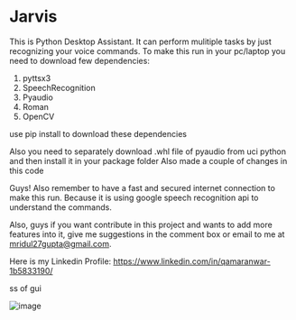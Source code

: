 # Jarvis
This is Python Desktop Assistant. It can perform mulitiple tasks by just recognizing your voice commands.
To make this run in your pc/laptop you need to download few dependencies:
  1. pyttsx3
  2. SpeechRecognition
  3. Pyaudio
  4. Roman
  5. OpenCV 
  
  use pip install to download these dependencies
  
  Also you need to separately download .whl file of pyaudio from uci python and then install it in your package folder
Also made a couple of changes in this code

Guys! Also remember to have a fast and secured internet connection to make this run. Because it is using google speech recognition api to understand the commands.

Also, guys if you want contribute in this project and wants to add more features into it, give me suggestions in the comment box or email to me at mridul27gupta@gmail.com. 

Here is my Linkedin Profile: https://www.linkedin.com/in/qamaranwar-1b5833190/

ss of gui

![image](https://user-images.githubusercontent.com/46152738/128817428-67968ba0-0489-414f-b35f-c53bd4bc9bdd.png)
